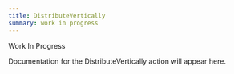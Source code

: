 ```yaml
---
title: DistributeVertically
summary: work in progress
---
```


Work In Progress

Documentation for the DistributeVertically action will appear here.